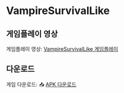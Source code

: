 # VampireSurvivalLike

## 게임플레이 영상
게임플레이 영상: [VampireSurvivalLike 게임플레이](https://github.com/DragonT-iger/VampireSurvivalLike/assets/87232690/9c4cb620-766b-4ff1-aaad-b5bea29aa630)




## 다운로드
게임 다운로드:
📥 [APK 다운로드](https://github.com/DragonT-iger/VampireSurvivalLike/blob/main/vslike.apk)
